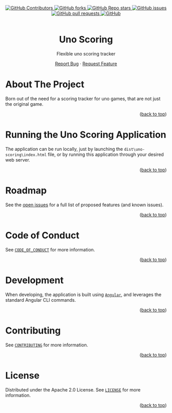 <a name="readme-top"></a>
<div align="center">
    <!-- CONTRIBUTORS -->
    <a href="https://github.com/ElCapitanSponge/Uno-Scoring/graphs/contributors">
        <img alt="GitHub Contributors" src="https://img.shields.io/github/contributors/ElCapitanSponge/Uno-Scoring">
    </a>
    <!-- FORKS -->
    <a href="https://github.com/ElCapitanSponge/Uno-Scoring/network/members">
        <img alt="GitHub forks" src="https://img.shields.io/github/forks/ElCapitanSponge/Uno-Scoring">
    </a>
    <!-- STARS -->
    <a href="https://github.com/ElCapitanSponge/Uno-Scoring/stargazers">
        <img alt="GitHub Repo stars" src="https://img.shields.io/github/stars/ElCapitanSponge/Uno-Scoring">
    </a>
    <!-- ISSUES -->
    <a href="https://github.com/ElCapitanSponge/Uno-Scoring/issues">
        <img alt="GitHub issues" src="https://img.shields.io/github/issues/ElCapitanSponge/Uno-Scoring">
    </a>
    <!-- PULL REQUESTS -->
    <a href="https://github.com/ElCapitanSponge/Uno-Scoring/pulls">
        <img alt="GitHub pull requests" src="https://img.shields.io/github/issues-pr/ElCapitanSponge/Uno-Scoring">
    </a>
    <!-- LICENSE -->
    <a href="https://github.com/ElCapitanSponge/Uno-Scoring/blob/master/LICENSE">
        <img alt="GitHub" src="https://img.shields.io/github/license/ElCapitanSponge/Uno-Scoring">
    </a>
</div>
<br />
<div align="center">
    <h1 align="center">
        Uno Scoring
    </h1>
    <p align="center">
        Flexible uno scoring tracker
    </p>
    <a href="https://github.com/ElCapitanSponge/Uno-Scoring/issues/new">Report Bug</a>
    ·
    <a href="https://github.com/ElCapitanSponge/Uno-Scoring/issues/new">Request Feature</a>
</div>

<!-- ABOUT THE PROJECT -->
# About The Project

Born out of the need for a scoring tracker for uno games, that are not just the original game.
<p align="right">(<a href="#readme-top">back to top</a>)</p>

# Running the Uno Scoring Application

The application can be run locally, just by launching the `dist\uno-scoring\index.html` file, or by running this application through your desired web server.

<p align="right">(<a href="#readme-top">back to top</a>)</p>

<!-- ROADMAP -->
# Roadmap

See the [open issues](https://github.com/ElCapitanSponge/Uno-Scoring/issues) for a full list of proposed features (and known issues).
<p align="right">(<a href="#readme-top">back to top</a>)</p>

<!-- CODE_OF_CONDUCT -->
# Code of Conduct

See [`CODE_OF_CONDUCT`](https://github.com/ElCapitanSponge/Uno-Scoring/blob/main/CODE_OF_CONDUCT.md) for more information.
<p align="right">(<a href="#readme-top">back to top</a>)</p>

# Development

When developing, the application is built using [`Angular`](https://angular.io), and leverages the standard Angular CLI commands.
<p align="right">(<a href="#readme-top">back to top</a>)</p>

<!-- CONTRIBUTING -->
# Contributing

See [`CONTRIBUTING`](https://github.com/ElCapitanSponge/Uno-Scoring/blob/main/CONTRIBUTING.md) for more information.
<p align="right">(<a href="#readme-top">back to top</a>)</p>

<!-- LICENSE -->
# License

Distributed under the Apache 2.0 License. See [`LICENSE`](https://github.com/ElCapitanSponge/Uno-Scoring/blob/main/LICENSE) for more information.
<p align="right">(<a href="#readme-top">back to top</a>)</p>